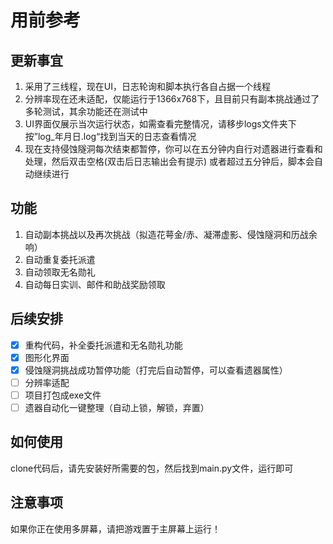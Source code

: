 # 用前参考

## 更新事宜

1. 采用了三线程，现在UI，日志轮询和脚本执行各自占据一个线程
2. 分辨率现在还未适配，仅能运行于1366x768下，且目前只有副本挑战通过了多轮测试，其余功能还在测试中
3. UI界面仅展示当次运行状态，如需查看完整情况，请移步logs文件夹下按”log_年月日.log“找到当天的日志查看情况
4. 现在支持侵蚀隧洞每次结束都暂停，你可以在五分钟内自行对遗器进行查看和处理，然后双击空格(双击后日志输出会有提示)
   或者超过五分钟后，脚本会自动继续进行

## 功能

1. 自动副本挑战以及再次挑战（拟造花萼金/赤、凝滞虚影、侵蚀隧洞和历战余响）
2. 自动重复委托派遣
3. 自动领取无名勋礼
4. 自动每日实训、邮件和助战奖励领取

## 后续安排

- [x] 重构代码，补全委托派遣和无名勋礼功能
- [x] 图形化界面
- [x] 侵蚀隧洞挑战成功暂停功能（打完后自动暂停，可以查看遗器属性）
- [ ] 分辨率适配
- [ ] 项目打包成exe文件
- [ ] 遗器自动化一键整理（自动上锁，解锁，弃置）

## 如何使用

clone代码后，请先安装好所需要的包，然后找到main.py文件，运行即可

## 注意事项

如果你正在使用多屏幕，请把游戏置于主屏幕上运行！
